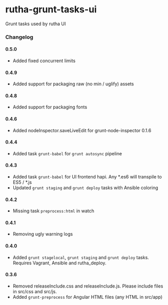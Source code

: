 rutha-grunt-tasks-ui
=========================

Grunt tasks used by rutha UI

### Changelog

#### 0.5.0

* Added fixed concurrent limits

#### 0.4.9

* Added support for packaging raw (no min / uglify) assets 

#### 0.4.8

* Added support for packaging fonts

#### 0.4.6

* Added nodeInspector.saveLiveEdit for grunt-node-inspector 0.1.6

#### 0.4.4

* Added task `grunt-babel` for `grunt autosync` pipeline

#### 0.4.3

* Added task `grunt-babel` for UI frontend hapi. Any *.es6 will transpile to ES5 / *.js
* Updated  `grunt staging` and `grunt deploy` tasks with Ansible coloring


#### 0.4.2

* Missing task `preprocess:html` in watch

#### 0.4.1

* Removing ugly warning logs

#### 0.4.0

* Added `grunt stagelocal`, `grunt staging` and `grunt deploy` tasks. Requires Vagrant, Ansible and rutha_deploy.

#### 0.3.6


* Removed releaseInclude.css and releaseInclude.js. Please include files in src/css and src/js.
* Added `grunt-preprocess` for Angular HTML files (any HTML in src/app)
